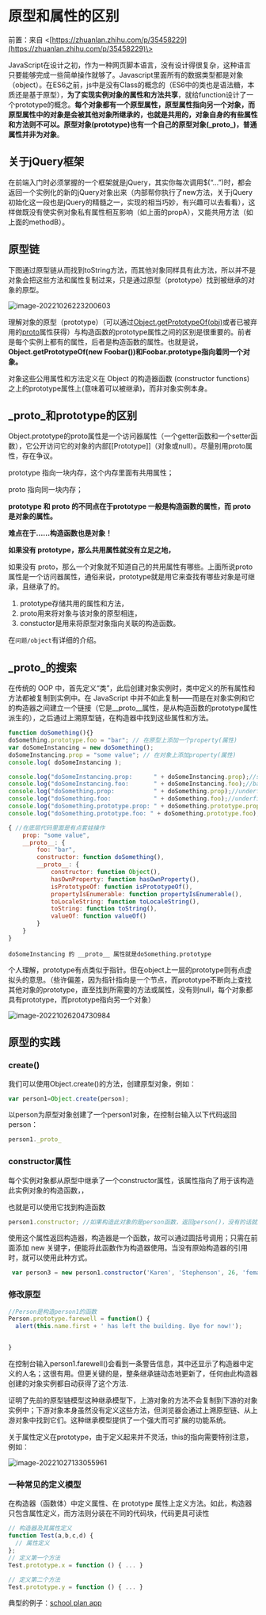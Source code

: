 # 原型和属性的区别

前置：来自 <[https://zhuanlan.zhihu.com/p/35458229](https://zhuanlan.zhihu.com/p/35458229)\>

JavaScript在设计之初，作为一种网页脚本语言，没有设计得很复杂，这种语言只要能够完成一些简单操作就够了。Javascript里面所有的数据类型都是对象（object）。在ES6之前，js中是没有Class的概念的（ES6中的类也是语法糖，本质还是基于原型），**为了实现实例对象的属性和方法共享**，就给function设计了一个prototype的概念。**每个对象都有一个原型属性，原型属性指向另一个对象，而原型属性中的对象是会被其他对象所继承的，也就是共用的，对象自身的有些属性和方法则不可以。原型对象(prototype)也有一个自己的原型对象(\_proto\_)，普通属性并非为对象**。



## 关于jQuery框架

在前端入门时必须掌握的一个框架就是jQuery，其实你每次调用$(“…”)时，都会返回一个实例化的新的jQuery对象出来（内部帮你执行了new方法，关于jQuery初始化这一段也是jQuery的精髓之一，实现的相当巧妙，有兴趣可以去看看），这样做既没有使实例对象私有属性相互影响（如上面的propA），又能共用方法（如上面的methodB）。



## 原型链

下图通过原型链从而找到toString方法，而其他对象同样具有此方法，所以并不是对象会把这些方法和属性复制过来，只是通过原型（prototype）找到被继承的对象的原型。

![image-20221026223200603](https://cdn.staticaly.com/gh/hr1201/img@main/imgs/image-20221026223200603.png)



理解对象的原型（prototype）（可以通过[Object.getPrototypeOf(obj)](https://developer.mozilla.org/zh-CN/docs/Web/JavaScript/Reference/Global_Objects/Object/GetPrototypeOf)或者已被弃用的[proto](https://developer.mozilla.org/zh-CN/docs/Web/JavaScript/Reference/Global_Objects/Object/proto)属性获得）与构造函数的prototype属性之间的区别是很重要的。前者是每个实例上都有的属性，后者是构造函数的属性。也就是说，**Object.getPrototypeOf(new Foobar())和Foobar.prototype指向着同一个对象。**



对象这些公用属性和方法定义在 Object 的构造器函数 (constructor functions) 之上的prototype属性上(意味着可以被继承)，而非对象实例本身。



## \_proto\_和prototype的区别

Object.prototype的proto属性是一个访问器属性（一个getter函数和一个setter函数），它公开访问它的对象的内部\[\[Prototype\]\]（对象或null）。尽量别用proto属性，存在争议。

prototype 指向一块内存，这个内存里面有共用属性；

proto 指向同一块内存；

**prototype 和 proto 的不同点在于prototype 一般是构造函数的属性，而 proto 是对象的属性。**

**难点在于……构造函数也是对象！**

**如果没有 prototype，那么共用属性就没有立足之地，**

如果没有 proto，那么一个对象就不知道自己的共用属性有哪些。上面所说proto属性是一个访问器属性，通俗来说，prototype就是用它来查找有哪些对象是可继承，且继承了的。

1. prototype存储共用的属性和方法，
2. proto用来将对象与该对象的原型相连，
3. constuctor是用来将原型对象指向关联的构造函数。

在`问题/object`有详细的介绍。



## _proto_的搜索

在传统的 OOP 中，首先定义“类”，此后创建对象实例时，类中定义的所有属性和方法都被复制到实例中。在 JavaScript 中并不如此复制——而是在对象实例和它的构造器之间建立一个链接（它是__proto__属性，是从构造函数的prototype属性派生的），之后通过上溯原型链，在构造器中找到这些属性和方法。

```javascript
function doSomething(){}
doSomething.prototype.foo = "bar"; // 在原型上添加一个property(属性)
var doSomeInstancing = new doSomething();
doSomeInstancing.prop = "some value"; // 在对象上添加property(属性)
console.log( doSomeInstancing );

console.log("doSomeInstancing.prop:      " + doSomeInstancing.prop);//some value
console.log("doSomeInstancing.foo:       " + doSomeInstancing.foo);//bar
console.log("doSomething.prop:           " + doSomething.prop);//underfined
console.log("doSomething.foo:            " + doSomething.foo);//underfined
console.log("doSomething.prototype.prop: " + doSomething.prototype.prop);//underfined
console.log("doSomething.prototype.foo: " + doSomething.prototype.foo);//bar
```

```javascript
{ //在底层代码里面是有点套娃操作
    prop: "some value",
    __proto__: {
        foo: "bar",
        constructor: function doSomething(),
        __proto__: {
            constructor: function Object(),
            hasOwnProperty: function hasOwnProperty(),
            isPrototypeOf: function isPrototypeOf(),
            propertyIsEnumerable: function propertyIsEnumerable(),
            toLocaleString: function toLocaleString(),
            toString: function toString(),
            valueOf: function valueOf()
        }
    }
}
```

`doSomeInstancing 的 __proto__ 属性就是doSomething.prototype`



个人理解，prototype有点类似于指针。但在object上一层的prototype则有点虚拟头的意思。（些许偏差，因为指针指向是一个节点，而prototype不断向上查找其他对象的prototype，直至找到所需要的方法或属性，没有则null，每个对象都具有prototype，而prototype指向另一个对象）



![image-20221026204730984](https://cdn.staticaly.com/gh/hr1201/img@main/imgs/image-20221026204730984.png)



## 原型的实践

### create()

我们可以使用Object.create()的方法，创建原型对象，例如：

```javascript
var person1=Object.create(person); 
```

以person为原型对象创建了一个person1对象，在控制台输入以下代码返回person：

```javascript
person1._proto_
```



### constructor属性

每个实例对象都从原型中继承了一个constructor属性，该属性指向了用于该构造此实例对象的构造函数，，

也就是可以使用它找到构造函数

```javascript
person1.constructor; //如果构造此对象的是person函数，返回person()，没有的话就返回object()
```

使用这个属性返回构造器，构造器是一个函数，故可以通过圆括号调用；只需在前面添加 new 关键字，便能将此函数作为构造器使用。当没有原始构造器的引用时，就可以使用此种方式。

```javascript
 var person3 = new person1.constructor('Karen', 'Stephenson', 26, 'female', ['playing drums', 'mountain climbing']);
```



### 修改原型

```javascript
//Person是构造person1的函数
Person.prototype.farewell = function() {
  alert(this.name.first + ' has left the building. Bye for now!');


}
```

在控制台输入person1.farewell()会看到一条警告信息，其中还显示了构造器中定义的人名；这很有用。但更关键的是，整条继承链动态地更新了，任何由此构造器创建的对象实例都自动获得了这个方法.

证明了先前的原型链模型这种继承模型下，上游对象的方法不会复制到下游的对象实例中；下游对象本身虽然没有定义这些方法，但浏览器会通过上溯原型链、从上游对象中找到它们。这种继承模型提供了一个强大而可扩展的功能系统。



关于属性定义在prototype，由于定义起来并不灵活，this的指向需要特别注意，例如：

![image-20221027133055961](https://cdn.staticaly.com/gh/hr1201/img@main/imgs/image-20221027133055961.png)



### 一种常见的定义模型

在构造器（函数体）中定义属性、在 prototype 属性上定义方法。如此，构造器只包含属性定义，而方法则分装在不同的代码块，代码更具可读性

```javascript
// 构造器及其属性定义
function Test(a,b,c,d) {
  // 属性定义
};
// 定义第一个方法
Test.prototype.x = function () { ... }

// 定义第二个方法
Test.prototype.y = function () { ... }

```

典型的例子：[school plan app](https://github.com/zalun/school-plan-app/blob/master/stage9/js/index.js)

